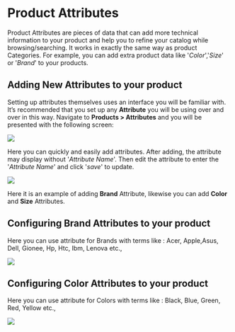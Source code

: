 # Product Attributes

Product Attributes are pieces of data that can add more technical information to your product and help you to refine your catalog while browsing/searching. It works in exactly the same way as product Categories. For example, you can add extra product data like '*Color*','*Size*' or '*Brand*' to your products.

## Adding New Attributes to your product

Setting up attributes themselves uses an interface you will be familiar with. It’s recommended that you set up any **Attribute** you will be using over and over in this way. Navigate to **Products > Attributes** and you will be presented with the following screen:

![](http://transvelo.github.io/docs/bewear/images/product-attribute-settings.png)

Here you can quickly and easily add attributes. After adding, the attribute may display without '*Attribute Name*'. Then edit the attribute to enter the '*Attribute Name*' and click '*save*' to update.

![](http://transvelo.github.io/docs/bewear/images/product-attribute-settings-output.png)

Here it is an example of adding **Brand** Attribute, likewise you can add **Color** and **Size** Attributes.

## Configuring Brand Attributes to your product

Here you can use attribute for Brands with terms like : Acer, Apple,Asus, Dell, Gionee, Hp, Htc, Ibm, Lenova etc.,

![](http://transvelo.github.io/docs/bewear/images/brand-attribute.png)

## Configuring Color Attributes to your product

Here you can use attribute for Colors with terms like : Black, Blue, Green, Red, Yellow etc.,

![](http://transvelo.github.io/docs/bewear/images/color-attribute.png)





